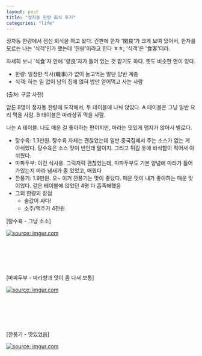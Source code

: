 ```yaml
---
layout: post
title: "정자동 한량 회식 후기"
categories: "life"
---
```


정자동 한량에서 점심 회식을 하고 왔다. 간판에 한자 '閑良'가 크게 보여 있어서, 한자를 모르는 나는 '식객'인가 했는데 '한량'이라고 한다 ㅎㅎ; '식객'은 '食客'더라.

자세히 보니 '식食'자 안에 '량良'자가 들어 있는 것 같기도 하다. 뜻도 비슷한 면이 있다.

- 한량: 일정한 직사(職事)가 없이 놀고먹는 말단 양반 계층
- 식객: 하는 일 없이 남의 집에 얹혀 밥만 얻어먹고 사는 사람

(출처: 구글 사전)

암튼 8명이 정자동 한량에 도착해서, 두 테이블에 나눠 앉았다. A 테이블은 그냥 일반 요리 먹을 사람. B 테이블은 마라샹궈 먹을 사람.

나는 A 테이블. 나도 매운 걸 좋아하는 편이지만, 마라는 맛있게 맵지가 않아서 별로다.

- 탕수육: 1.3만원. 탕수육 자체는 괜찮았는데 일반 중국집에서 주는 소스가 없는 게 아쉬었다. 탕수육은 소스 맛이 반인데 말이지. 그리고 튀김 옷에 바삭함이 적어서 아쉬웠다.
- 마파두부: 이건 식사용. 그럭저럭 괜찮았는데, 마파두부도 기본 양념에 마라가 들어가있는지 마라 냄새가 좀 있었고, 매웠다
- 깐풍기: 1.9만원. 오~ 이거 깐풍기는 맛이 좋닸다. 매운 맛이 내가 좋아하는 매운 맛이었다. 같은 테이블에 앉았던 4명 다 흡족해했음
- 그외 한량의 장점
    - 술값이 싸다!
    - 소주/맥주가 4천원

[탕수육 - 그냥 소소]

<a href="https://imgur.com/0kCRweB"><img src="https://i.imgur.com/0kCRweB.jpg" title="source: imgur.com" /></a>
<BR> <BR> <BR> <BR> <BR> <BR>

[마파두부 - 마라향과 맛이 좀 나서 보통]

<a href="https://imgur.com/dQGV1cG"><img src="https://i.imgur.com/dQGV1cG.jpg" title="source: imgur.com" /></a>
<BR> <BR> <BR> <BR> <BR> <BR>

[깐풍기 - 맛있었음]

<a href="https://imgur.com/kAlYSwO"><img src="https://i.imgur.com/kAlYSwO.jpg" title="source: imgur.com" /></a>
